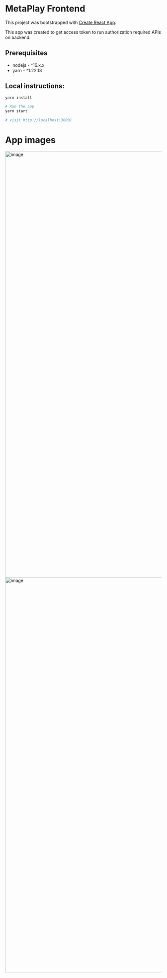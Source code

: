 # MetaPlay Frontend

This project was bootstrapped with [Create React App](https://github.com/facebook/create-react-app).

This app was created to get access token to run authorization required APIs on backend.

## Prerequisites

- nodejs - ^16.x.x
- yarn - ^1.22.18

## Local instructions:

```sh
yarn install

# Run the app
yarn start

# visit http://localhost:3000/
```

# App images

<img width="1368" alt="image" src="https://user-images.githubusercontent.com/16593431/232015043-879b82f7-cba9-41a6-8458-bfb09cf68b1e.png">

<img width="1271" alt="image" src="https://user-images.githubusercontent.com/16593431/232015173-a4ba4f99-f07f-45e1-9356-8b350c5369a9.png">
